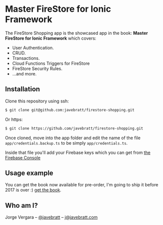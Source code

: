 # Master FireStore for Ionic Framework

The FireStore Shopping app is the showcased app in the book: **Master FireStore for Ionic Framework** which covers:

* User Authentication.
* CRUD.
* Transactions.
* Cloud Functions Triggers for FireStore
* FireStore Security Rules.
* ...and more.

## Installation

Clone this repository using ssh:

```sh
$ git clone git@github.com:javebratt/firestore-shopping.git
```

Or https:

```sh
$ git clone https://github.com/javebratt/firestore-shopping.git
```

Once cloned, move into the app folder and edit the name of the file
`app/credentials.backup.ts` to be simply `app/credentials.ts`.

Inside that file you'll add your Firebase keys which you can get from
[the Firebase Console](https://console.firebase.google.com)

## Usage example

You can get the book now available for pre-order, I'm going to ship it before 2017 is over :) [get the book](https://sowl.co/M119n).

## Who am I?

Jorge Vergara – [@javebratt](https://twitter.com/javebratt) – j@javebratt.com
